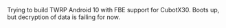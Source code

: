 Trying to build TWRP Android 10 with FBE support for CubotX30. Boots up, but decryption of data is failing for now.
